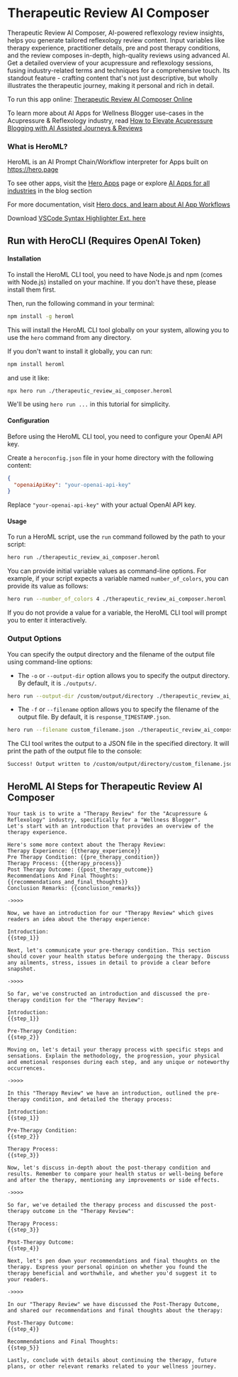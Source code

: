# Therapeutic Review AI Composer

Therapeutic Review AI Composer, AI-powered reflexology review insights, helps you generate tailored reflexology review content. Input variables like therapy experience, practitioner details, pre and post therapy conditions, and the review composes in-depth, high-quality reviews using advanced AI. Get a detailed overview of your acupressure and reflexology sessions, fusing industry-related terms and techniques for a comprehensive touch. Its standout feature - crafting content that's not just descriptive, but wholly illustrates the therapeutic journey, making it personal and rich in detail.

To run this app online: [Therapeutic Review AI Composer Online](https://hero.page/app/therapeutic-review-ai-composer-ai-powered-reflexology-review-insights/fdDcFGcYUp2TYDptFHfQ)

To learn more about AI Apps for Wellness Blogger use-cases in the Acupressure & Reflexology industry, read [How to Elevate Acupressure Blogging with AI Assisted Journeys & Reviews](https://hero.page/blog/ai/acupressure-and-reflexology/how-to-elevate-acupressure-blogging-with-ai-assisted-journeys-and-reviews/170715)

### What is HeroML?
HeroML is an AI Prompt Chain/Workflow interpreter for Apps built on https://hero.page 

To see other apps, visit the [Hero Apps](https://hero.page/apps) page or explore [AI Apps for all industries](https://hero.page/blog) in the blog section

For more documentation, visit [Hero docs, and learn about AI App Workflows](https://hero.page/tutorials/introduction-to-heroml)

Download [VSCode Syntax Highlighter Ext. here](https://marketplace.visualstudio.com/items?itemName=hero-page.heroml)

## Run with HeroCLI (Requires OpenAI Token)

#### Installation

To install the HeroML CLI tool, you need to have Node.js and npm (comes with Node.js) installed on your machine. If you don't have these, please install them first. 

Then, run the following command in your terminal:

```bash
npm install -g heroml
```

This will install the HeroML CLI tool globally on your system, allowing you to use the `hero` command from any directory.

If you don't want to install it globally, you can run:

```bash
npm install heroml
```

and use it like:

```bash
npx hero run ./therapeutic_review_ai_composer.heroml
```

We'll be using `hero run ...` in this tutorial for simplicity.

#### Configuration

Before using the HeroML CLI tool, you need to configure your OpenAI API key. 

Create a `heroconfig.json` file in your home directory with the following content:

```json
{
  "openaiApiKey": "your-openai-api-key"
}
```

Replace `"your-openai-api-key"` with your actual OpenAI API key.

#### Usage

To run a HeroML script, use the `run` command followed by the path to your script:

```bash
hero run ./therapeutic_review_ai_composer.heroml
```

You can provide initial variable values as command-line options. For example, if your script expects a variable named `number_of_colors`, you can provide its value as follows:

```bash
hero run --number_of_colors 4 ./therapeutic_review_ai_composer.heroml
```

If you do not provide a value for a variable, the HeroML CLI tool will prompt you to enter it interactively.

### Output Options

You can specify the output directory and the filename of the output file using command-line options:

- The `-o` or `--output-dir` option allows you to specify the output directory. By default, it is `./outputs/`.

```bash
hero run --output-dir /custom/output/directory ./therapeutic_review_ai_composer.heroml
```

- The `-f` or `--filename` option allows you to specify the filename of the output file. By default, it is `response_TIMESTAMP.json`.

```bash
hero run --filename custom_filename.json ./therapeutic_review_ai_composer.heroml
```

The CLI tool writes the output to a JSON file in the specified directory. It will print the path of the output file to the console:

```bash
Success! Output written to /custom/output/directory/custom_filename.json
```


## HeroML AI Steps for Therapeutic Review AI Composer
```
Your task is to write a "Therapy Review" for the "Acupressure & Reflexology" industry, specifically for a "Wellness Blogger". 
Let's start with an introduction that provides an overview of the therapy experience.

Here's some more context about the Therapy Review:
Therapy Experience: {{therapy_experience}}
Pre Therapy Condition: {{pre_therapy_condition}}
Therapy Process: {{therapy_process}}
Post Therapy Outcome: {{post_therapy_outcome}}
Recommendations And Final Thoughts: {{recommendations_and_final_thoughts}}
Conclusion Remarks: {{conclusion_remarks}}

->>>>

Now, we have an introduction for our "Therapy Review" which gives readers an idea about the therapy experience:

Introduction:
{{step_1}}

Next, let's communicate your pre-therapy condition. This section should cover your health status before undergoing the therapy. Discuss any ailments, stress, issues in detail to provide a clear before snapshot.

->>>>

So far, we've constructed an introduction and discussed the pre-therapy condition for the "Therapy Review":

Introduction:
{{step_1}}

Pre-Therapy Condition:
{{step_2}}

Moving on, let's detail your therapy process with specific steps and sensations. Explain the methodology, the progression, your physical and emotional responses during each step, and any unique or noteworthy occurrences.

->>>>

In this "Therapy Review" we have an introduction, outlined the pre-therapy condition, and detailed the therapy process:

Introduction:
{{step_1}}

Pre-Therapy Condition:
{{step_2}}

Therapy Process:
{{step_3}}

Now, let's discuss in-depth about the post-therapy condition and results. Remember to compare your health status or well-being before and after the therapy, mentioning any improvements or side effects.

->>>>

So far, we've detailed the therapy process and discussed the post-therapy outcome in the "Therapy Review":

Therapy Process:
{{step_3}}

Post-Therapy Outcome:
{{step_4}}

Next, let's pen down your recommendations and final thoughts on the therapy. Express your personal opinion on whether you found the therapy beneficial and worthwhile, and whether you'd suggest it to your readers.

->>>>

In our "Therapy Review" we have discussed the Post-Therapy Outcome, and shared our recommendations and final thoughts about the therapy:

Post-Therapy Outcome:
{{step_4}}

Recommendations and Final Thoughts:
{{step_5}}

Lastly, conclude with details about continuing the therapy, future plans, or other relevant remarks related to your wellness journey.


```

